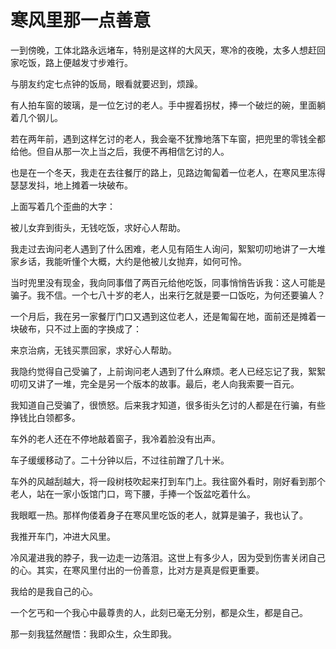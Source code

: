 # 寒风里那一点善意

一到傍晚，工体北路永远堵车，特别是这样的大风天，寒冷的夜晚，太多人想赶回家吃饭，路上便越发寸步难行。 

与朋友约定七点钟的饭局，眼看就要迟到，烦躁。 

有人拍车窗的玻璃，是一位乞讨的老人。手中握着拐杖，捧一个破烂的碗，里面躺着几个钢儿。 

若在两年前，遇到这样乞讨的老人，我会毫不犹豫地落下车窗，把兜里的零钱全都给他。但自从那一次上当之后，我便不再相信乞讨的人。 

也是在一个冬天，我走在去往餐厅的路上，见路边匍匐着一位老人，在寒风里冻得瑟瑟发抖，地上摊着一块破布。 

上面写着几个歪曲的大字： 

被儿女弃到街头，无钱吃饭，求好心人帮助。 

我走过去询问老人遇到了什么困难，老人见有陌生人询问，絮絮叨叨地讲了一大堆家乡话，我能听懂个大概，大约是他被儿女抛弃，如何可怜。 

当时兜里没有现金，我向同事借了两百元给他吃饭，同事悄悄告诉我：这人可能是骗子。我不信。一个七八十岁的老人，出来行乞就是要一口饭吃，为何还要骗人？ 

一个月后，我在另一家餐厅门口又遇到这位老人，还是匍匐在地，面前还是摊着一块破布，只不过上面的字换成了： 

来京治病，无钱买票回家，求好心人帮助。 

我隐约觉得自己受骗了，上前询问老人遇到了什么麻烦。老人已经忘记了我，絮絮叨叨又讲了一堆，完全是另一个版本的故事。最后，老人向我索要一百元。 

我知道自己受骗了，很愤怒。后来我才知道，很多街头乞讨的人都是在行骗，有些挣钱比白领都多。 

车外的老人还在不停地敲着窗子，我冷着脸没有出声。 

车子缓缓移动了。二十分钟以后，不过往前蹭了几十米。 

车外的风越刮越大，将一段树枝吹起来打到车门上。我往窗外看时，刚好看到那个老人，站在一家小饭馆门口，弯下腰，手捧一个饭盆吃着什么。 

我眼眶一热。那样佝偻着身子在寒风里吃饭的老人，就算是骗子，我也认了。 

我推开车门，冲进大风里。 

冷风灌进我的脖子，我一边走一边落泪。这世上有多少人，因为受到伤害关闭自己的心。其实，在寒风里付出的一份善意，比对方是真是假更重要。 

我给的是我自己的心。 

一个乞丐和一个我心中最尊贵的人，此刻已毫无分别，都是众生，都是自己。 

那一刻我猛然醒悟：我即众生，众生即我。
